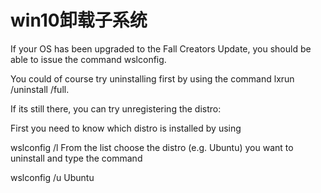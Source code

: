 # win10卸载子系统

If your OS has been upgraded to the Fall Creators Update, you should be able to issue the command wslconfig.

You could of course try uninstalling first by using the command lxrun /uninstall /full.

If its still there, you can try unregistering the distro:

First you need to know which distro is installed by using

wslconfig /l
From the list choose the distro (e.g. Ubuntu) you want to uninstall and type the command

wslconfig /u Ubuntu